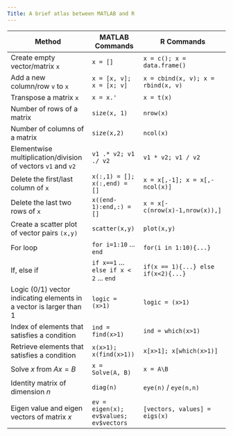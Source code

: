 ```yaml
---
Title: A brief atlas between MATLAB and R
---
```


| Method | MATLAB Commands | R Commands|
| ------ | --------------- | --------- |
|Create empty vector/matrix `x` | `x = []` | `x = c(); x = data.frame()`|
|Add a new column/row `v` to `x`| `x = [x, v]; x = [x; v]`| `x = cbind(x, v); x = rbind(x, v)`|
|Transpose a matrix `x`| `x = x.'`| `x = t(x)`|
|Number of rows of a matrix| `size(x, 1)`| `nrow(x)`|
|Number of columns of a matrix | `size(x,2)` | `ncol(x)`|
|Elementwise multiplication/division of vectors `v1` and `v2`| `v1 .* v2; v1 ./ v2`| `v1 * v2; v1 / v2`|
|Delete the first/last column of `x`| `x(:,1) = []; x(:,end) = []`| `x = x[,-1]; x = x[,-ncol(x)]`|
|Delete the last two rows of `x`| `x((end-1):end,:) = []` | `x = x[-c(nrow(x)-1,nrow(x)),]`|
|Create a scatter plot of vector pairs `(x,y)`| `scatter(x,y)`|`plot(x,y)`|
|For loop| `for i=1:10` ... `end`| `for(i in 1:10){...}`|
|If, else if| `if x==1` ... `else if x < 2` ... `end`   | `if(x == 1){...} else if(x<2){...}`|
|Logic (0/1) vector indicating elements in a vector is larger than 1| `logic = (x>1)`| `logic = (x>1)`|
|Index of elements that satisfies a condition| `ind = find(x>1)`| `ind = which(x>1)`|
|Retrieve elements that satisfies a condition| `x(x>1); x(find(x>1))` | `x[x>1]; x[which(x>1)]`|
|Solve $x$ from $Ax = B$|  `x =  Solve(A, B)` | `x = A\B`|
|Identity matrix of dimension $n$| `diag(n)`| `eye(n)` / `eye(n,n)`|
|Eigen value and eigen vectors of matrix $x$| `ev = eigen(x); ev$values; ev$vectors`| `[vectors, values] = eigs(x)`|
